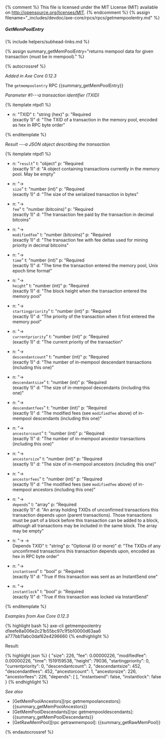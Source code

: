 {% comment %}
This file is licensed under the MIT License (MIT) available on
http://opensource.org/licenses/MIT.
{% endcomment %}
{% assign filename="_includes/devdoc/axe-core/rpcs/rpcs/getmempoolentry.md" %}

##### GetMemPoolEntry
{% include helpers/subhead-links.md %}

{% assign summary_getMemPoolEntry="returns mempool data for given transaction (must be in mempool)." %}

<!-- __ -->

{% autocrossref %}

*Added in Axe Core 0.12.3*

The `getmempoolentry` RPC {{summary_getMemPoolEntry}}

*Parameter #1---a transaction identifier (TXID)*

{% itemplate ntpd1 %}
- n: "TXID"
  t: "string (hex)"
  p: "Required<br>(exactly 1)"
  d: "The TXID of a transaction in the memory pool, encoded as hex in RPC byte order"

{% enditemplate %}

*Result ---a JSON object describing the transaction*

{% itemplate ntpd1 %}
- n: "`result`"
  t: "object"
  p: "Required<br>(exactly 1)"
  d: "A object containing transactions currently in the memory pool.  May be empty"

- n: "→<br>`size`"
  t: "number (int)"
  p: "Required<br>(exactly 1)"
  d: "The size of the serialized transaction in bytes"

- n: "→<br>`fee`"
  t: "number (bitcoins)"
  p: "Required<br>(exactly 1)"
  d: "The transaction fee paid by the transaction in decimal bitcoins"

- n: "→<br>`modifiedfee`"
  t: "number (bitcoins)"
  p: "Required<br>(exactly 1)"
  d: "The transaction fee with fee deltas used for mining priority in decimal bitcoins"

- n: "→<br>`time`"
  t: "number (int)"
  p: "Required<br>(exactly 1)"
  d: "The time the transaction entered the memory pool, Unix epoch time format"

- n: "→<br>`height`"
  t: "number (int)"
  p: "Required<br>(exactly 1)"
  d: "The block height when the transaction entered the memory pool"

- n: "→<br>`startingpriority`"
  t: "number (int)"
  p: "Required<br>(exactly 1)"
  d: "The priority of the transaction when it first entered the memory pool"

- n: "→<br>`currentpriority`"
  t: "number (int)"
  p: "Required<br>(exactly 1)"
  d: "The current priority of the transaction"

- n: "→<br>`descendantcount`"
  t: "number (int)"
  p: "Required<br>(exactly 1)"
  d: "The number of in-mempool descendant transactions (including this one)"

- n: "→<br>`descendantsize`"
  t: "number (int)"
  p: "Required<br>(exactly 1)"
  d: "The size of in-mempool descendants (including this one)"

- n: "→<br>`descendantfees`"
  t: "number (int)"
  p: "Required<br>(exactly 1)"
  d: "The modified fees (see `modifiedfee` above) of in-mempool descendants (including this one)"

- n: "→<br>`ancestorcount`"
  t: "number (int)"
  p: "Required<br>(exactly 1)"
  d: "The number of in-mempool ancestor transactions (including this one)"

- n: "→<br>`ancestorsize`"
  t: "number (int)"
  p: "Required<br>(exactly 1)"
  d: "The size of in-mempool ancestors (including this one)"

- n: "→<br>`ancestorfees`"
  t: "number (int)"
  p: "Required<br>(exactly 1)"
  d: "The modified fees (see `modifiedfee` above) of in-mempool ancestors (including this one)"

- n: "→<br>`depends`"
  t: "array"
  p: "Required<br>(exactly 1)"
  d: "An array holding TXIDs of unconfirmed transactions this transaction depends upon (parent transactions).  Those transactions must be part of a block before this transaction can be added to a block, although all transactions may be included in the same block.  The array may be empty"

- n: "→ →<br>Depends TXID"
  t: "string"
  p: "Optional (0 or more)"
  d: "The TXIDs of any unconfirmed transactions this transaction depends upon, encoded as hex in RPC byte order"

- n: "→<br>`instantsend`"
  t: "bool"
  p: "Required<br>(exactly 1)"
  d: "True if this transaction was sent as an InstantSend one"

- n: "→<br>`instantlock`"
  t: "bool"
  p: "Required<br>(exactly 1)"
  d: "True if this transaction was locked via InstantSend"

{% enditemplate %}

*Examples from Axe Core 0.12.3*

{% highlight bash %}
axe-cli getmempoolentry d1eefe8a006e2c21b55bc97c1f5b10000d63aa6\
a777bb11abc0daf62e4296660
{% endhighlight %}

Result:

{% highlight json %}
{
  "size": 226,
  "fee": 0.00000226,
  "modifiedfee": 0.00000226,
  "time": 1519159538,
  "height": 79036,
  "startingpriority": 0,
  "currentpriority": 0,
  "descendantcount": 2,
  "descendantsize": 452,
  "descendantfees": 452,
  "ancestorcount": 1,
  "ancestorsize": 226,
  "ancestorfees": 226,
  "depends": [
  ],
  "instantsend": false,
  "instantlock": false  
}
{% endhighlight %}

*See also*

* [GetMemPoolAncestors][rpc getmempoolancestors]: {{summary_getMemPoolAncestors}}
* [GetMemPoolDescendants][rpc getmempooldescendants]: {{summary_getMemPoolDescendants}}
* [GetRawMemPool][rpc getrawmempool]: {{summary_getRawMemPool}}

{% endautocrossref %}
